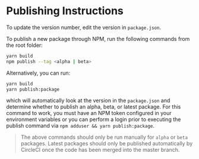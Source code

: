 # Publishing Instructions

To update the version number, edit the version in `package.json`.

To publish a new package through NPM, run the following commands from the root folder:

```sh
yarn build
npm publish --tag <alpha | beta>
```

Alternatively, you can run:

```sh
yarn build
yarn publish:package
```

which will automatically look at the version in the `package.json` and determine whether to publish an alpha, beta, or latest package. For this command to work, you must have an NPM token configured in your environment variables or you can perform a login prior to executing the publish command via `npm adduser && yarn publish:package`.

> The above commands should only be run manually for `alpha` or `beta` packages. Latest packages should only be published automatically by CircleCI once the code has been merged into the master branch.
